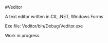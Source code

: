 #Veditor

A text editor written in C#, .NET, Windows Forms

Exe file:
Veditor/bin/Debug/Veditor.exe

Work in progress
